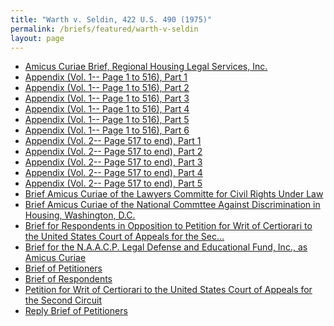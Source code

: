 ```yaml
---
title: "Warth v. Seldin, 422 U.S. 490 (1975)"
permalink: /briefs/featured/warth-v-seldin
layout: page
---
```


- [Amicus Curiae Brief, Regional Housing Legal Services, Inc.](https://briefs4.lonedissent.org/1974/warth-v-seldin/Amicus%20Curiae%20Brief,%20Regional%20Housing%20Legal%20Services,%20Inc..pdf)
- [Appendix (Vol. 1-- Page 1 to 516), Part 1](https://briefs4.lonedissent.org/1974/warth-v-seldin/Appendix%20(Vol.%201--%20Page%201%20to%20516),%20Part%201.pdf)
- [Appendix (Vol. 1-- Page 1 to 516), Part 2](https://briefs4.lonedissent.org/1974/warth-v-seldin/Appendix%20(Vol.%201--%20Page%201%20to%20516),%20Part%202.pdf)
- [Appendix (Vol. 1-- Page 1 to 516), Part 3](https://briefs4.lonedissent.org/1974/warth-v-seldin/Appendix%20(Vol.%201--%20Page%201%20to%20516),%20Part%203.pdf)
- [Appendix (Vol. 1-- Page 1 to 516), Part 4](https://briefs4.lonedissent.org/1974/warth-v-seldin/Appendix%20(Vol.%201--%20Page%201%20to%20516),%20Part%204.pdf)
- [Appendix (Vol. 1-- Page 1 to 516), Part 5](https://briefs4.lonedissent.org/1974/warth-v-seldin/Appendix%20(Vol.%201--%20Page%201%20to%20516),%20Part%205.pdf)
- [Appendix (Vol. 1-- Page 1 to 516), Part 6](https://briefs4.lonedissent.org/1974/warth-v-seldin/Appendix%20(Vol.%201--%20Page%201%20to%20516),%20Part%206.pdf)
- [Appendix (Vol. 2-- Page 517 to end), Part 1](https://briefs4.lonedissent.org/1974/warth-v-seldin/Appendix%20(Vol.%202--%20Page%20517%20to%20end),%20Part%201.pdf)
- [Appendix (Vol. 2-- Page 517 to end), Part 2](https://briefs4.lonedissent.org/1974/warth-v-seldin/Appendix%20(Vol.%202--%20Page%20517%20to%20end),%20Part%202.pdf)
- [Appendix (Vol. 2-- Page 517 to end), Part 3](https://briefs4.lonedissent.org/1974/warth-v-seldin/Appendix%20(Vol.%202--%20Page%20517%20to%20end),%20Part%203.pdf)
- [Appendix (Vol. 2-- Page 517 to end), Part 4](https://briefs4.lonedissent.org/1974/warth-v-seldin/Appendix%20(Vol.%202--%20Page%20517%20to%20end),%20Part%204.pdf)
- [Appendix (Vol. 2-- Page 517 to end), Part 5](https://briefs4.lonedissent.org/1974/warth-v-seldin/Appendix%20(Vol.%202--%20Page%20517%20to%20end),%20Part%205.pdf)
- [Brief Amicus Curiae of the Lawyers Committe for Civil Rights Under Law](https://briefs4.lonedissent.org/1974/warth-v-seldin/Brief%20Amicus%20Curiae%20of%20the%20Lawyers%20Committe%20for%20Civil%20Rights%20Under%20Law.pdf)
- [Brief Amicus Curiae of the National Commttee Against Discrimination in Housing, Washington, D.C.](https://briefs4.lonedissent.org/1974/warth-v-seldin/Brief%20Amicus%20Curiae%20of%20the%20National%20Commttee%20Against%20Discrimination%20in%20Housing,%20Washington,%20D.C..pdf)
- [Brief for Respondents in Opposition to Petition for Writ of Certiorari to the United States Court of Appeals for the Sec...](https://briefs4.lonedissent.org/1974/warth-v-seldin/Brief%20for%20Respondents%20in%20Opposition%20to%20Petition%20for%20Writ%20of%20Certiorari%20to%20the%20United%20States%20Court%20of%20Appeals%20for%20the%20Sec....pdf)
- [Brief for the N.A.A.C.P. Legal Defense and Educational Fund, Inc., as Amicus Curiae](https://briefs4.lonedissent.org/1974/warth-v-seldin/Brief%20for%20the%20N.A.A.C.P.%20Legal%20Defense%20and%20Educational%20Fund,%20Inc.,%20as%20Amicus%20Curiae.pdf)
- [Brief of Petitioners](https://briefs4.lonedissent.org/1974/warth-v-seldin/Brief%20of%20Petitioners.pdf)
- [Brief of Respondents](https://briefs4.lonedissent.org/1974/warth-v-seldin/Brief%20of%20Respondents.pdf)
- [Petition for Writ of Certiorari to the United States Court of Appeals for the Second Circuit](https://briefs4.lonedissent.org/1974/warth-v-seldin/Petition%20for%20Writ%20of%20Certiorari%20to%20the%20United%20States%20Court%20of%20Appeals%20for%20the%20Second%20Circuit.pdf)
- [Reply Brief of Petitioners](https://briefs4.lonedissent.org/1974/warth-v-seldin/Reply%20Brief%20of%20Petitioners.pdf)
